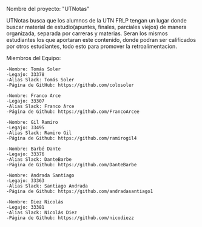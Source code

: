 Nombre del proyecto: "UTNotas"

UTNotas busca que los alumnos de la UTN FRLP tengan un lugar donde buscar material de estudio(apuntes, finales, parciales viejos) de manera organizada, separada por carreras y materias. Seran los mismos estudiantes los que aportaran este contenido, donde podran ser calificados por otros estudiantes, todo esto para promover la retroalimentacion.



Miembros del Equipo:


    -Nombre: Tomás Soler
    -Legajo: 33378
    -Alias Slack: Tomás Soler
    -Página de GitHub: https://github.com/colosoler
    
    -Nombre: Franco Arce
    -Legajo: 33307
    -Alias Slack: Franco Arce
    -Página de Github: https://github.com/FrancoArcee

    -Nombre: Gil Ramiro
    -Legajo: 33495
    -Alias Slack: Ramiro Gil
    -Página de Github: https://github.com/ramirogil4

    -Nombre: Barbé Dante
    -Legajo: 33376
    -Alias Slack: DanteBarbe
    -Página de Github: https://github.com/DanteBarbe

    -Nombre: Andrada Santiago
    -Legajo: 33363
    -Alias Slack: Santiago Andrada
    -Página de Github: https://github.com/andradasantiago1

    -Nombre: Diez Nicolás
    -Legajo: 33381
    -Alias Slack: Nicolás Diez
    -Página de Github: https://github.com/nicodiezz